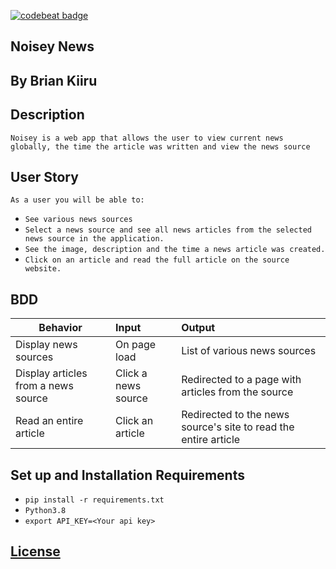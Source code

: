 [![codebeat badge](https://codebeat.co/badges/b2df46b3-6d58-485f-8abd-40e8b3b4461b)](https://codebeat.co/projects/github-com-brayokenya-noisey-master)

## Noisey News

## By Brian Kiiru

## Description
`Noisey is a web app that allows the user to view current news globally, the time the article was written and view the news source`

## User Story
`As a user you will be able to:`
* `See various news sources`
* `Select a news source and see all news articles from the selected news source in the application.`
* `See the image, description and the time a news article was created.`
* `Click on an article and read the full article on the source website.`

## BDD
|   Behavior               |    Input              |            Output    |
|------------------|:-----------------|:---------------|
|    Display news sources              |    On page load              |   List of various news sources             |
|    Display articles from a news source              |  Click a news source                | Redirected to a page with articles from the source               |
| Read an entire article                 |  Click an article                |  Redirected to the news source's site to read the entire article              |

## Set up and Installation Requirements
* `pip install -r requirements.txt`
* `Python3.8`
* `export API_KEY=<Your api key>`




## [License](https://github.com/brayokenya/Noisey/blob/master/LICENSE)
